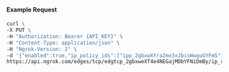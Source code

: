 <!-- Code generated for API Clients. DO NOT EDIT. -->

#### Example Request

```bash
curl \
-X PUT \
-H "Authorization: Bearer {API_KEY}" \
-H "Content-Type: application/json" \
-H "Ngrok-Version: 2" \
-d '{"enabled":true,"ip_policy_ids":["ipp_2gbxwXYra2me3xJbisWwguGYFmS"]}' \
https://api.ngrok.com/edges/tcp/edgtcp_2gbxweXT4e4NEGajMDbYFNiDmBy/ip_restriction
```

